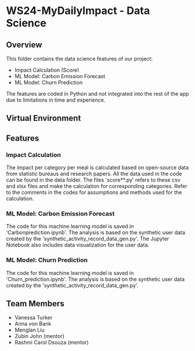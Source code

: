 # WS24-MyDailyImpact - Data Science

## Overview
This folder contains the data science features of our project:
 - Impact Calculation (Score)
 - ML Model: Carbon Emission Forecast
 - ML Model: Churn Prediction

The features are coded in Python and not integrated into the rest of the app due to limitations in time and experience.

## Virtual Environment

## Features
 ### Impact Calculation
 The impact per category per meal is calculated based on open-source data from statistic bureaus and research papers. All the data used in the code can be found in the data folder.
 The files 'score**.py' refers to these csv and xlsx files and make the calculation for corresponding categories. Refer to the comments in the codes for assumptions and methods used for the calculation.
 
 ### ML Model: Carbon Emission Forecast
 The code for this machine learning model is saved in 'Carbonprediction.ipynb'. The analysis is based on the synthetic user data created by the 'synthetic_activity_record_data_gen.py'. The Jupyter Notebook also includes data visualization for the user data. 
 
 ### ML Model: Churn Prediction
 The code for this machine learning model is saved in 'Churn_prediction.ipynb'. The analysis is based on the synthetic user data created by the 'synthetic_activity_record_data_gen.py'.

## Team Members
- Vanessa Turker
- Anna von Bank
- Menglan Liu
- Zubin John (mentor)
- Rashmi Carol Dsouza (mentor)
